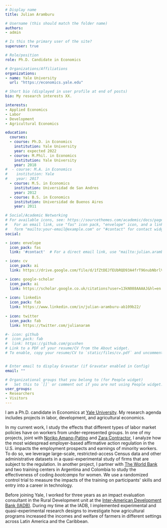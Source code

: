 ```yaml
---
# Display name
title: Julian Aramburu

# Username (this should match the folder name)
authors:
- admin

# Is this the primary user of the site?
superuser: true

# Role/position
role: Ph.D. Candidate in Economics

# Organizations/Affiliations
organizations:
- name: Yale University
  url: "https://economics.yale.edu"

# Short bio (displayed in user profile at end of posts)
bio: My research interests XX.

interests:
- Applied Economics
- Labor 
- Development
- Agricultural Economics

education:
  courses:
  - course: Ph.D. in Economics
    institution: Yale University
    year: expected 2022 
  - course: M.Phil. in Economics
    institution: Yale University
    year: 2018
#  - course: M.A. in Economics
#    institution: Yale
#    year: 2017
  - course: M.S. in Economics
    institution: Universidad de San Andres
    year: 2012
  - course: B.S. in Economics
    institution: Universidad de Buenos Aires
    year: 2011

# Social/Academic Networking
# For available icons, see: https://sourcethemes.com/academic/docs/page-builder/#icons
#   For an email link, use "fas" icon pack, "envelope" icon, and a link in the
#   form "mailto:your-email@example.com" or "#contact" for contact widget.
social:

- icon: envelope
  icon_pack: fas
  link: '#contact'  # For a direct email link, use "mailto:julian.aramburu@yale.edu".

- icon: cv
  icon_pack: ai
  link: https://drive.google.com/file/d/1fZtDEJfEUbRQD93A4frT96nubNbrlV0t/view?usp=sharing

- icon: google-scholar
  icon_pack: ai
  link: https://scholar.google.co.uk/citations?user=13kN088AAAAJ&hl=en
  
- icon: linkedin
  icon_pack: fab
  link: https://www.linkedin.com/in/julian-aramburu-ab109b22/
  
- icon: twitter
  icon_pack: fab
  link: https://twitter.com/julianaram

#- icon: github
#  icon_pack: fab
#  link: https://github.com/gcushen
# Link to a PDF of your resume/CV from the About widget.
# To enable, copy your resume/CV to `static/files/cv.pdf` and uncomment the lines below.


# Enter email to display Gravatar (if Gravatar enabled in Config)
email: ""

# Organizational groups that you belong to (for People widget)
#   Set this to `[]` or comment out if you are not using People widget.
user_groups:
- Researchers
- Visitors
---
```


I am a Ph.D. candidate in Economics at [Yale University](https://economics.yale.edu). My research agenda includes projects in labor, development, and agricultural economics.

In my current work, I study the effects that different types of labor market policies have on workers from under-represented groups. In one of my projects, joint with [Noriko Amano-Patino](https://sites.google.com/view/noriko-amanopatino/home?authuser=0) and [Zara Contractor](https://economics.yale.edu/people/graduate-students/zara-contractor), I analyze how the most widespread employer-based affirmative action regulation in the U.S. impacts the employment prospects and earnings of minority workers. To do so, we leverage large-scale, restricted-access Census data and other administrative datasets in a quasi-experimental study of firms that are subject to the regulation. In another project, I partner with [The World Bank](https://www.worldbank.org/) and two training centers in Argentina and Colombia to study the effectiveness of coding _bootcamps_ for women. We use a randomized control trial to measure the impacts of the training on participants' skills and entry into a career in technology. 

Before joining Yale, I worked for three years as an impact evaluation consultant in the Rural Development unit at the [Inter-American Development Bank (IADB)](https://www.iadb.org/en/about-us/overview). During my time at the IADB, I implemented experimental and quasi-experimental research designs to investigate how agricultural programs increased the incomes and welfare of farmers in different settings across Latin America and the Caribbean. 
